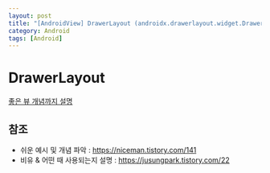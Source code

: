 ```yaml
---
layout: post
title: "[AndroidView] DrawerLayout (androidx.drawerlayout.widget.DrawerLayout)"
category: Android
tags: [Android]
---
```


# DrawerLayout
[좋은 뷰 개념까지 설명](https://recipes4dev.tistory.com/139)



## 참조
* 쉬운 예시 및 개념 파악 : <https://niceman.tistory.com/141>
* 비유 & 어떤 때 사용되는지 설명 : <https://jusungpark.tistory.com/22>
